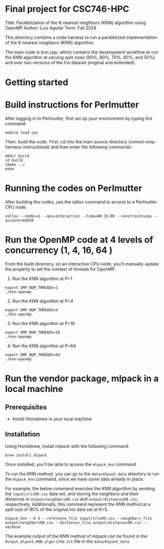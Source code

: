 # Final project for CSC746-HPC

Title: Parallelization of the K-nearest neighbors (KNN) algorithm using OpenMP
Author: Luis Aguilar
Term: Fall 2024

This directory contains a code harness to run a parallelized implementation of the K-nearest neighbors (KNN) algorithm.

The main code is knn.cpp, which contains the development workflow to run the KNN algorithm at varying split sizes (90%, 80%, 70%, 60%, and 50%) and over two versions of the Iris dataset (original and extended).

# Getting started



# Build instructions for Perlmutter

After logging in to Perlmutter, first set up your environment by typing this command:
```
module load cpu
```

Then, build the code. First, cd into the main source directory (vmmul-omp-harness-instructional) and then enter the following commands:
```
mkdir build  
cd build  
cmake ../  
make
```

# Running the codes on Perlmutter

After building the codes, use the salloc command to access to a Perlmutter CPU node:
```
salloc --nodes=1 --qos=interactive --time=00:15:00 --constraint=cpu --account=m3930
```

# Run the OpenMP code at 4 levels of concurrency (1, 4, 16, 64 )

From the build directory, on an interactive CPU node, you'll manually update the property to set the number of threads for OpenMP.

1. Run the KNN algorithm at P=1
```
export OMP_NUM_THREADS=1
./knn-openmp
```
2. Run the KNN algorithm at P=4
```
export OMP_NUM_THREADS=4
./knn-openmp
```
3. Run the KNN algorithm at P=16
```
export OMP_NUM_THREADS=16
./knn-openmp
```
4. Run the KNN algorithm at P=64
```
export OMP_NUM_THREADS=64
./knn-openmp
```
# Run the vendor package, mlpack in a local machine

## Prerequisites

- Install Homebrew in your local machine

## Installation

Using Homebrew, install mlpack with the following command:
```
brew install mlpack
```

Once installed, you'll be able to access the `mlpack_knn` command.

To run the KNN method, you can go to the `data/mlpack_data` directory to run the `mlpack_knn` command, since we have some data already in place.

For example, the below command executes the KNN algorithm by sending the `input/iris09.csv` data set, and storing the neighbors and their distances in `output/neighbors09.csv` and `output/distances09.csv`, respectively. Additionally, this command represent the KNN method at a split size of 90% of the original Iris data set at K=5.
```
mlpack_knn --k 5 --reference_file input/iris09.csv --neighbors_file output/neighbors09.csv --distances_file output/distances09.csv --verbose
```

The example output of the KNN method of mlpack can be found in the `Output_mlpack_KNN_algorithm.txt` file in the `data/mlpack_data`.